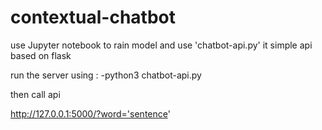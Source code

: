 # contextual-chatbot
use Jupyter notebook to rain model 
and use 'chatbot-api.py' it simple api based on flask 

run the server using :
-python3 chatbot-api.py


then call api 

http://127.0.0.1:5000/?word='sentence'
